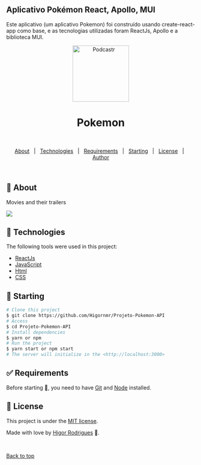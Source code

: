 ## Aplicativo Pokémon React, Apollo, MUI

Este aplicativo (um aplicativo Pokemon) foi construído usando create-react-app como base, e as tecnologias utilizadas foram ReactJs, Apollo e a biblioteca MUI.

<p align="center">
   <img src="https://media.giphy.com/media/IQebREsGFRXmo/giphy.gif" alt="Podcastr" width="150"/>
</p>

<h1 align="center">Pokemon</h1>

<br>

<p align="center">
  <a href="#dart-about">About</a> &#xa0; | &#xa0; 
  <a href="#rocket-technologies">Technologies</a> &#xa0; | &#xa0;
  <a href="#white_check_mark-requirements">Requirements</a> &#xa0; | &#xa0;
  <a href="#checkered_flag-starting">Starting</a> &#xa0; | &#xa0;
  <a href="#memo-license">License</a> &#xa0; | &#xa0;
  <a href="https://github.com/Higornmr">Author</a>
</p>

<br>

## :dart: About ##

 Movies and their trailers

 <img src="https://github.com/Higornmr/Projeto-Pokemon-API/blob/master/.github/gif.gif">

## :rocket: Technologies ##

The following tools were used in this project:

- [ReactJs](https://pt-br.reactjs.org/)
- [JavaScript](https://developer.mozilla.org/pt-BR/docs/Web/JavaScript) 
- [Html](https://developer.mozilla.org/pt-BR/docs/Web/HTML/Element/html/)  
- [CSS](https://developer.mozilla.org/pt-BR/docs/Web/CSS)  

## :checkered_flag: Starting ##

```bash
# Clone this project
$ git clone https://github.com/Higornmr/Projeto-Pokemon-API
# Access
$ cd Projeto-Pokemon-API
# Install dependencies
$ yarn or npm 
# Run the project
$ yarn start or npm start 
# The server will initialize in the <http://localhost:3000>
```

## :white_check_mark: Requirements ##

Before starting :checkered_flag:, you need to have [Git](https://git-scm.com) and [Node](https://nodejs.org/en/) installed.

## :memo: License ##

This project is under the [MIT license](./LICENSE).

Made with love by [Higor Rodrigues](https://github.com/Higornmr) 🚀.


&#xa0;

<a href="#top">Back to top</a>

